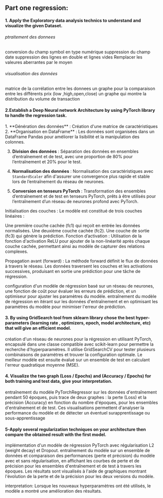 <h2>Part one regression:</h2>
<h4>1. Apply the Exploratory data analysis technics to understand and visualize the given Dataset.</h4>
<h6>ptraitement des donnees</h6>
<p>
  conversion  du champ symbol en type numérique
  suppression du champ date 
  suppression des lignes en double et lignes vides
  Remplacer les valeures aberrantes par le moyen
</p>
<h6>visualisation des données</h6>
<P>matrice de la corrélation entre les donnees
un graphe pour la comparaison entre les différents prix (low ,high,open,close)
un graphe qui montre la distribution du volume de transaction
</P>

<h4>2.Establish a Deep Neural network Architecture by using PyTorch library to handle the
regression task. </h4>
<p>
  1. **Génération des données** : Création d'une matrice de caractéristiques 
2. **Organisation en DataFrame** : Les données sont organisées dans un DataFrame Pandas pour améliorer la lisibilité et la manipulation des colonnes.

3. **Division des données** : Séparation des données en ensembles d’entraînement et de test, avec une proportion de 80% pour l’entraînement et 20% pour le test.

4. **Normalisation des données** : Normalisation des caractéristiques avec `StandardScaler` afin d'assurer une convergence plus rapide et stable lors de l’entraînement du réseau de neurones.

5. **Conversion en tenseurs PyTorch** : Transformation des ensembles d’entraînement et de test en tenseurs PyTorch, prêts à être utilisés pour l’entraînement d’un réseau de neurones profond avec PyTorch.
</p>
<p>
Initialisation des couches : Le modèle est constitué de trois couches linéaires :

Une première couche cachée (fc1) qui reçoit en entrée les données normalisées.
Une deuxième couche cachée (fc2).
Une couche de sortie (fc3) qui génère la prédiction.
Fonction d’activation : Utilisation de la fonction d'activation ReLU pour ajouter de la non-linéarité après chaque couche cachée, permettant ainsi au modèle de capturer des relations complexes.

Propagation avant (forward) : La méthode forward définit le flux de données à travers le réseau. Les données traversent les couches et les activations successives, produisant en sortie une prédiction pour une tâche de régression.
</p>
<p>
   configuration d'un modèle de régression basé sur un réseau de neurones, une fonction de coût pour évaluer les erreurs de prédiction, et un optimiseur pour ajuster les paramètres du modèle.
  entraînement  du modèle de régression en itérant sur les données d'entraînement et en optimisant les paramètres du modèle pour minimiser l'erreur de prédiction.


</p>
<h4>3. By using GridSearch tool from sklearn library chose the best hyper-parameters (learning rate ,
optimizers, epoch, model architecture, etc) that will give an efficient model.</h4>
<p>
   création  d'un réseau de neurones pour la régression en utilisant PyTorch, encapsulé dans une classe compatible avec scikit-learn pour permettre la recherche d'hyperparamètres. Il utilise GridSearchCV pour tester plusieurs combinaisons de paramètres et trouver la configuration optimale. Le meilleur modèle est ensuite évalué sur un ensemble de test en calculant l'erreur quadratique moyenne (MSE).
</p>
<h4>4. Visualize the two graph (Loss / Epochs) and (Accuracy / Epochs) for both training and test
data, give your interpretation.</h4>
<p>
   entraînement du modèle PyTorchRegressor sur les données d'entraînement pendant 50 époques, puis trace de deux graphes : la perte (Loss) et la précision (Accuracy) en fonction du nombre d'époques, pour les ensembles d'entraînement et de test. Ces visualisations permettent d'analyser la performance du modèle et de détecter un éventuel surapprentissage ou sous-apprentissage
</p>

<h4>
  5-Apply several regularization techniques on your architecture then compare the obtained result
with the first model.
</h4>
<p>    implémentation d'un modèle de régression PyTorch avec régularisation L2 (weight decay) et Dropout.  entraînement du modèle sur un ensemble de données et comparaison des performances (perte et précision) du modèle avec et sans régularisation, en affichant les courbes de perte et de précision pour les ensembles d'entraînement et de test à travers les époques. Les résultats sont visualisés à l'aide de graphiques montrant l'évolution de la perte et de la précision pour les deux versions du modèle.</p>
<P>interpretation:
  Lorsque les nouveaux hyperparamètres ont été utilisés, le modèle a montré une amélioration des résultats.
</P>

